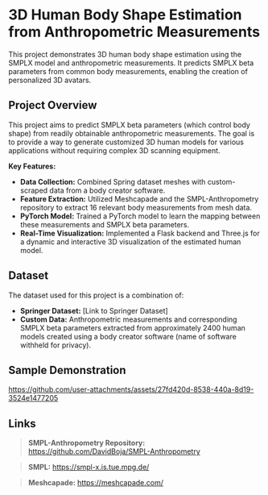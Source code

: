 # 3D Human Body Shape Estimation from Anthropometric Measurements

This project demonstrates 3D human body shape estimation using the SMPLX model and anthropometric measurements. It predicts SMPLX beta parameters from common body measurements, enabling the creation of personalized 3D avatars. 

## Project Overview

This project aims to predict SMPLX beta parameters (which control body shape) from readily obtainable anthropometric measurements.  The goal is to provide a way to generate customized 3D human models for various applications without requiring complex 3D scanning equipment.

**Key Features:**
- **Data Collection:** Combined Spring dataset meshes with custom-scraped data from a body creator software.
- **Feature Extraction:** Utilized Meshcapade and the SMPL-Anthropometry repository to extract 16 relevant body measurements from mesh data. 
- **PyTorch Model:** Trained a PyTorch model to learn the mapping between these measurements and SMPLX beta parameters. 
- **Real-Time Visualization:** Implemented a Flask backend and Three.js for a dynamic and interactive 3D visualization of the estimated human model. 

## Dataset 

The dataset used for this project is a combination of:
- **Springer Dataset:**  [Link to Springer Dataset] 
- **Custom Data:** Anthropometric measurements and corresponding SMPLX beta parameters extracted from approximately 2400 human models created using a body creator software (name of software withheld for privacy).

## Sample Demonstration

https://github.com/user-attachments/assets/27fd420d-8538-440a-8d19-3524e1477205


## Links

> **SMPL-Anthropometry Repository:** https://github.com/DavidBoja/SMPL-Anthropometry

> **SMPL:** https://smpl-x.is.tue.mpg.de/

> **Meshcapade:** https://meshcapade.com/
